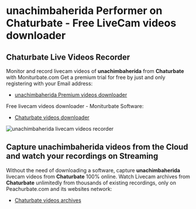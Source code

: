 # unachimbaherida Performer on Chaturbate - Free LiveCam videos downloader

## Chaturbate Live Videos Recorder

Monitor and record livecam videos of **unachimbaherida** from **Chaturbate** with Moniturbate.com
Get a premium trial for free by just and only registering with your Email address:
* [unachimbaherida Premium videos downloader](https://moniturbate.com/request-demo-licence-key.html)

Free livecam videos downloader - Moniturbate Software:
* [Chaturbate videos downloader](https://moniturbate.com/moniturbate-download-software.html)

![unachimbaherida livecam videos recorder](https://peachurnet.com/templates/moniturbate-software.png)


## Capture unachimbaherida videos from the Cloud and watch your recordings on Streaming

Without the need of downloading a software, capture **unachimbaherida** livecam videos from **Chaturbate** 100% online.
Watch Livecam archives from **Chaturbate** unlimitedly from thousands of existing recordings, only on Peachurbate.com and its websites network:
* [Chaturbate videos archives](https://peachurnet.com/)
